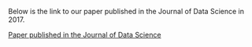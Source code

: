 Below is the link to our paper published in the Journal of Data Science in 2017.

[Paper published in the Journal of Data Science](https://sbohora.github.io/sAUC/articles/bohora-etal-sauc-paper.pdf)